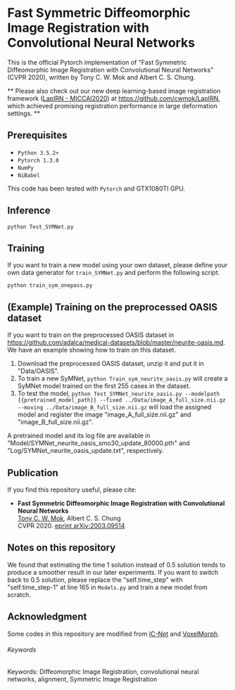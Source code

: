 # Fast Symmetric Diffeomorphic Image Registration with Convolutional Neural Networks

This is the official Pytorch implementation of "Fast Symmetric Diffeomorphic Image Registration with Convolutional Neural Networks" (CVPR 2020), written by Tony C. W. Mok and Albert C. S. Chung.

\*\* Please also check out our new deep learning-based image registration framework ([LapIRN - MICCAI2020](https://arxiv.org/abs/2006.16148 "eprint arXiv:2006.16148")) at https://github.com/cwmok/LapIRN, which achieved promising registration performance in large deformation settings. \*\*

## Prerequisites
- `Python 3.5.2+`
- `Pytorch 1.3.0`
- `NumPy`
- `NiBabel`

This code has been tested with `Pytorch` and GTX1080TI GPU.

## Inference
```
python Test_SYMNet.py
```

## Training
If you want to train a new model using your own dataset, please define your own data generator for `train_SYMNet.py` and perform the following script.
```
python train_sym_onepass.py
```

## (Example) Training on the preprocessed OASIS dataset
If you want to train on the preprocessed OASIS dataset in https://github.com/adalca/medical-datasets/blob/master/neurite-oasis.md. We have an example showing how to train on this dataset.
1. Download the preprocessed OASIS dataset, unzip it and put it in "Data/OASIS".
2. To train a new SyMNet, `python Train_sym_neurite_oasis.py` will create a SyMNet model trained on the first 255 cases in the dataset.
3. To test the model, `python Test_SYMNet_neurite_oasis.py --modelpath {{pretrained_model_path}} --fixed ../Data/image_A_full_size.nii.gz --moving ../Data/image_B_full_size.nii.gz` will load the assigned model and register the image "image_A_full_size.nii.gz" and "image_B_full_size.nii.gz".

A pretrained model and its log file are available in "Model/SYMNet_neurite_oasis_smo30_update_80000.pth" and "Log/SYMNet_neurite_oasis_update.txt", respectively.

## Publication
If you find this repository useful, please cite:

- **Fast Symmetric Diffeomorphic Image Registration with Convolutional Neural Networks**  
[Tony C. W. Mok](https://cwmok.github.io/ "Tony C. W. Mok"), Albert C. S. Chung  
CVPR 2020. [eprint arXiv:2003.09514](https://arxiv.org/abs/2003.09514 "eprint arXiv:2003.09514")

## Notes on this repository
We found that estimating the time 1 solution instead of 0.5 solution tends to produce a smoother result in our later experiments. If you want to switch back to 0.5 solution, please replace the "self.time_step" with "self.time_step-1" at line 165 in `Models.py` and train a new model from scratch.

## Acknowledgment
Some codes in this repository are modified from [IC-Net](https://github.com/zhangjun001/ICNet) and [VoxelMorph](https://github.com/voxelmorph/voxelmorph).

###### Keywords
Keywords: Diffeomorphic Image Registration, convolutional neural networks, alignment, Symmetric Image Registration
